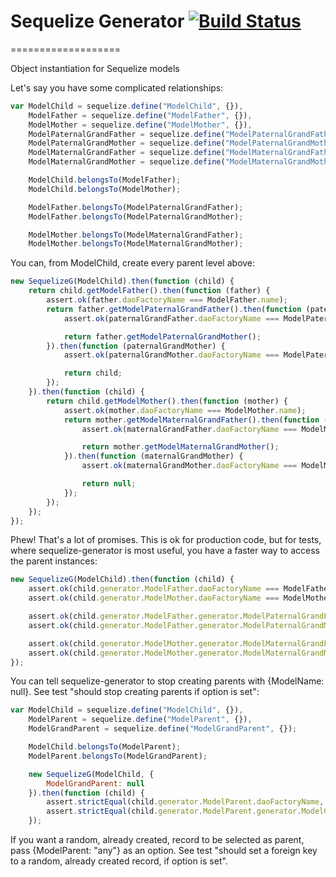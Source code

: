 # Sequelize Generator [![Build Status](https://travis-ci.org/inerte/sequelize-generator.png)](https://travis-ci.org/inerte/sequelize-generator)
===================

Object instantiation for Sequelize models

Let's say you have some complicated relationships:

```js
var ModelChild = sequelize.define("ModelChild", {}),
    ModelFather = sequelize.define("ModelFather", {}),
    ModelMother = sequelize.define("ModelMother", {}),
    ModelPaternalGrandFather = sequelize.define("ModelPaternalGrandFather", {}),
    ModelPaternalGrandMother = sequelize.define("ModelPaternalGrandMother", {}),
    ModelMaternalGrandFather = sequelize.define("ModelMaternalGrandFather", {}),
    ModelMaternalGrandMother = sequelize.define("ModelMaternalGrandMother", {});

    ModelChild.belongsTo(ModelFather);
    ModelChild.belongsTo(ModelMother);

    ModelFather.belongsTo(ModelPaternalGrandFather);
    ModelFather.belongsTo(ModelPaternalGrandMother);

    ModelMother.belongsTo(ModelMaternalGrandFather);
    ModelMother.belongsTo(ModelMaternalGrandMother);
```

You can, from ModelChild, create every parent level above:

```js
new SequelizeG(ModelChild).then(function (child) {
    return child.getModelFather().then(function (father) {
        assert.ok(father.daoFactoryName === ModelFather.name);
        return father.getModelPaternalGrandFather().then(function (paternalGrandFather) {
            assert.ok(paternalGrandFather.daoFactoryName === ModelPaternalGrandFather.name);

            return father.getModelPaternalGrandMother();
        }).then(function (paternalGrandMother) {
            assert.ok(paternalGrandMother.daoFactoryName === ModelPaternalGrandMother.name);

            return child;
        });
    }).then(function (child) {
        return child.getModelMother().then(function (mother) {
            assert.ok(mother.daoFactoryName === ModelMother.name);
            return mother.getModelMaternalGrandFather().then(function (maternalGrandFather) {
                assert.ok(maternalGrandFather.daoFactoryName === ModelMaternalGrandFather.name);

                return mother.getModelMaternalGrandMother();
            }).then(function (maternalGrandMother) {
                assert.ok(maternalGrandMother.daoFactoryName === ModelMaternalGrandMother.name);

                return null;
            });
        });
    });
});
```

Phew! That's a lot of promises. This is ok for production code, but for tests, where sequelize-generator is most useful, you have a faster way to access the parent instances:

```js
new SequelizeG(ModelChild).then(function (child) {
    assert.ok(child.generator.ModelFather.daoFactoryName === ModelFather.name);
    assert.ok(child.generator.ModelMother.daoFactoryName === ModelMother.name);

    assert.ok(child.generator.ModelFather.generator.ModelPaternalGrandFather.daoFactoryName === ModelPaternalGrandFather.name);
    assert.ok(child.generator.ModelFather.generator.ModelPaternalGrandMother.daoFactoryName === ModelPaternalGrandMother.name);

    assert.ok(child.generator.ModelMother.generator.ModelMaternalGrandFather.daoFactoryName === ModelMaternalGrandFather.name);
    assert.ok(child.generator.ModelMother.generator.ModelMaternalGrandMother.daoFactoryName === ModelMaternalGrandMother.name);
});
```

You can tell sequelize-generator to stop creating parents with {ModelName: null}. See test "should stop creating parents if option is set":

```js
var ModelChild = sequelize.define("ModelChild", {}),
    ModelParent = sequelize.define("ModelParent", {}),
    ModelGrandParent = sequelize.define("ModelGrandParent", {});

    ModelChild.belongsTo(ModelParent);
    ModelParent.belongsTo(ModelGrandParent);

    new SequelizeG(ModelChild, {
        ModelGrandParent: null
    }).then(function (child) {
        assert.strictEqual(child.generator.ModelParent.daoFactoryName, ModelParent.name);
        assert.strictEqual(child.generator.ModelParent.generator.ModelGrandParent, undefined);
    });
```

If you want a random, already created, record to be selected as parent, pass {ModelParent: "any"} as an option. See test "should set a foreign key to a random, already created record, if option is set".
